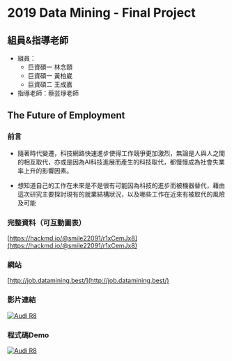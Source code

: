 # 2019 Data Mining - Final Project

## 組員&指導老師
- 組員：
	- 巨資碩一 林念頤
	- 巨資碩一 黃柏崴
	- 巨資碩二 王成嘉
- 指導老師：蔡芸琤老師

## The Future of Employment
### 前言
- 隨著時代變遷，科技網路快速進步使得工作競爭更加激烈，無論是人與人之間的相互取代，亦或是因為AI科技進展而產生的科技取代，都慢慢成為社會失業率上升的影響因素。

- 想知道自己的工作在未來是不是很有可能因為科技的進步而被機器替代，藉由這次研究主要探討現有的就業結構狀況，以及哪些工作在近來有被取代的風險及可能


### 完整資料（可互動圖表）
[https://hackmd.io/@smile22091/r1xCemJx8](https://hackmd.io/@smile22091/r1xCemJx8)

### 網站
[http://job.datamining.best/](http://job.datamining.best/)

### 影片連結
[![Audi R8](http://img.youtube.com/vi/_Z4_r0WTcHE/0.jpg)](https://www.youtube.com/watch?v=_Z4_r0WTcHE)

### 程式碼Demo
[![Audi R8](http://img.youtube.com/vi/8JvVgj1dSVQ/0.jpg)](https://www.youtube.com/watch?v=8JvVgj1dSVQ)
